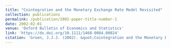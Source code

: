```yaml
---
title: "Cointegration and the Monetary Exchange Rate Model Revisited"
collection: publications
permalink: /publication/2002-paper-title-number-1
date: 2002-02-01
venue: 'Oxford Bulletin of Economics and Statistics'
link: 'https://dx.doi.org/10.1111/1468-0084.00024'
citation: 'Groen, J.J.J. (2002). &quot;Cointegration and the Monetary Exchange Rate Model Revisited&quot; <i>Oxford Bulletin of Economics and Statistics</i>. 64, pp. 361-380.'
---
```

